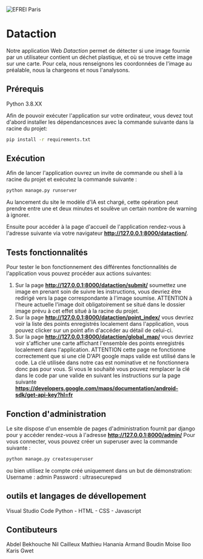 ![EFREI Paris](https://www.efrei.fr/wp-content/uploads/2019/06/Logo-Efrei-2017-Eng-Web.png)

Dataction
============================

Notre application Web *Dataction* permet de détecter si une image fournie par un utilisateur contient un déchet plastique, et où se trouve cette image sur une carte. Pour cela, nous renseignons les coordonnées de l'image au préalable, nous la chargeons et nous l'analysons.

Prérequis
-----------------------
Python 3.8.XX 

Afin de pouvoir exécuter l'application sur votre ordinateur, vous devez tout d'abord installer les dépendancesnces avec la commande suivante dans la racine du projet:
	
```bash
pip install -r requirements.txt
```

Exécution
-----------------------
Afin de lancer l'application ouvrez un invite de commande ou shell à la racine du projet et exécutez la commande suivante :
```bash
python manage.py runserver
```
Au lancement du site le modèle d'IA est chargé, cette opération peut prendre entre une et deux minutes et soulève un certain nombre de warning à ignorer.

Ensuite pour accéder à la page d'accueil de l'application rendez-vous à l'adresse suivante via votre navigateur **http://127.0.0.1:8000/dataction/**.

Tests fonctionnalités
-----------------------
Pour tester le bon fonctionnement des différentes fonctionnalités de l'application vous pouvez procéder aux actions suivantes:

1. Sur la page **http://127.0.0.1:8000/dataction/submit/** soumettez une image en prenant soin de suivre les instructions, vous devriez être redirigé vers la page correspondante à l'image soumise. ATTENTION à l'heure actuelle l'image doit obligatoirement se situé dans le dossier image prévu à cet effet situé à la racine du projet.
2. Sur la page **http://127.0.0.1:8000/dataction/point_index/** vous devriez voir la liste des points enregistrés localement dans l'application, vous pouvez clicker sur un point afin d'accéder au détail de celui-ci.
3. Sur la page **http://127.0.0.1:8000/dataction/global_map/** vous devriez voir s'afficher une carte affichant l'ensemble des points enregistrés localement dans l'application. ATTENTION cette page ne fonctionne correctement que si une clé D'API google maps valide est utilisé dans le code. La clé utilisée dans notre cas est nominative et ne fonctionnera donc pas pour vous. Si vous le souhaité vous pouvez remplacer la clé dans le code par une valide en suivant les instructions sur la page suivante **https://developers.google.com/maps/documentation/android-sdk/get-api-key?hl=fr**


Fonction d'administration
-----------------------
Le site dispose d'un ensemble de pages d'administration fournit par django pour y accéder rendez-vous à l'adresse **http://127.0.0.1:8000/admin/**
Pour vous connecter, vous pouvez créer un superuser avec la commande suivante : 
```bash
python manage.py createsuperuser
```
ou bien utilisez le compte créé uniquement dans un but de démonstration:
Username : admin
Password : ultrasecurepwd

outils et langages de dévellopement
-----------------------
Visual Studio Code
Python - HTML - CSS - Javascript

Contibuteurs
-----------------------
Abdel Bekhouche
Nil Cailleux
Mathieu Hanania
Armand Boudin
Moise Iloo
Karis Gwet
